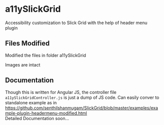# a11ySlickGrid
Accessibility customization to Slick Grid with the help of header menu plugin

## Files Modified
<p>Modified the files in folder a11ySlickGrid</p>
<p>Images are intact</p>

## Documentation
Though this is written for Angular JS, the controller file `a11ySlickGridController.js` is just a dump of JS code.
Can easily conver to standalone example as in <a href='https://github.com/senthilshanmugam/SlickGrid/blob/master/examples/example-plugin-headermenu-modified.html'>https://github.com/senthilshanmugam/SlickGrid/blob/master/examples/example-plugin-headermenu-modified.html</a>
<br/>
Detailed Documentation soon...
